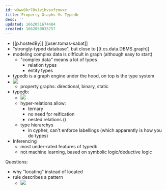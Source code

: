 ```yaml
---
id: w9ww9kr78v1vihvsxfznwxc
title: Property Graphs Vs Typedb
desc: ''
updated: 1662051674484
created: 1662050035757
---
```


- [[p.hostedBy]] [[user.tomas-sabat]]
- "strongly-typed database", but close to [[t.cs.data.DBMS.graph]]
- modeling complex data is difficult in graph (although easy to start)
  - "complex data" means a lot of types
    - relation types
    - entity types
- typedb is a graph engine under the hood, on top is the type system
- ![](/assets/images/2022-09-01-09-40-25.png)
  - property graphs: directional, binary, static
- typedb:
  - ![](/assets/images/2022-09-01-09-41-14.png)
  - hyper-relations allow:
    - ternary
    - no need for reification
    - nested relations ()
  - type hierarchys
    - in cypher, can't enforce labellings (which apparently is how you do types)
- Inferencing
  - most under-rated features of typedb
  - not machine learning, based on symbolic logic/deductive logic

Questions:
- why "locating" instead of located
- rule describes a pattern
  - ![](/assets/images/2022-09-01-10-00-20.png)